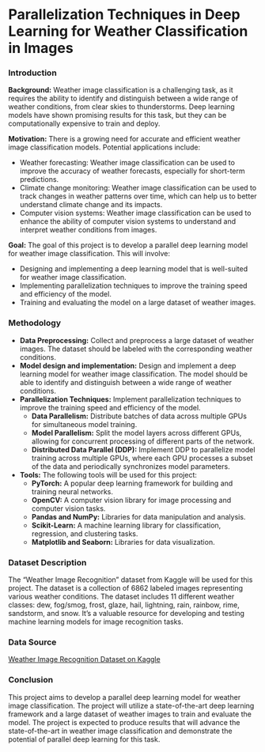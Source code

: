 # Parallelization Techniques in Deep Learning for Weather Classification in Images

### Introduction
**Background:** 
Weather image classification is a challenging task, as it requires the ability to identify and distinguish between a wide range of weather conditions, from clear skies to thunderstorms. Deep learning models have shown promising results for this task, but they can be computationally expensive to train and deploy.

**Motivation:**
There is a growing need for accurate and efficient weather image classification models. Potential applications include:
- Weather forecasting: Weather image classification can be used to improve the accuracy of weather forecasts, especially for short-term predictions.
- Climate change monitoring: Weather image classification can be used to track changes in weather patterns over time, which can help us to better understand climate change and its impacts.
- Computer vision systems: Weather image classification can be used to enhance the ability of computer vision systems to understand and interpret weather conditions from images.

**Goal:**
The goal of this project is to develop a parallel deep learning model for weather image classification. This will involve:
- Designing and implementing a deep learning model that is well-suited for weather image classification.
- Implementing parallelization techniques to improve the training speed and efficiency of the model.
- Training and evaluating the model on a large dataset of weather images.

### Methodology
- **Data Preprocessing:** Collect and preprocess a large dataset of weather images. The dataset should be labeled with the corresponding weather conditions.
- **Model design and implementation:** Design and implement a deep learning model for weather image classification. The model should be able to identify and distinguish between a wide range of weather conditions.
- **Parallelization Techniques:** Implement parallelization techniques to improve the training speed and efficiency of the model.
  - **Data Parallelism:** Distribute batches of data across multiple GPUs for simultaneous model training.
  - **Model Parallelism:** Split the model layers across different GPUs, allowing for concurrent processing of different parts of the network.
  - **Distributed Data Parallel (DDP):** Implement DDP to parallelize model training across multiple GPUs, where each GPU processes a subset of the data and periodically synchronizes model parameters.
- **Tools:** The following tools will be used for this project:
  - **PyTorch:** A popular deep learning framework for building and training neural networks.
  - **OpenCV:** A computer vision library for image processing and computer vision tasks.
  - **Pandas and NumPy:** Libraries for data manipulation and analysis.
  - **Scikit-Learn:** A machine learning library for classification, regression, and clustering tasks.
  - **Matplotlib and Seaborn:** Libraries for data visualization.

### Dataset Description
The “Weather Image Recognition” dataset from Kaggle will be used for this project.
The dataset is a collection of 6862 labeled images representing various weather conditions. The dataset includes 11 different weather classes: dew, fog/smog, frost, glaze, hail, lightning, rain, rainbow, rime, sandstorm, and snow. It’s a valuable resource for developing and testing machine learning models for image recognition tasks.

### Data Source
[Weather Image Recognition Dataset on Kaggle](https://www.kaggle.com/datasets/jehanbhathena/weather-dataset)

### Conclusion
This project aims to develop a parallel deep learning model for weather image classification. The project will utilize a state-of-the-art deep learning framework and a large dataset of weather images to train and evaluate the model. The project is expected to produce results that will advance the state-of-the-art in weather image classification and demonstrate the potential of parallel deep learning for this task.
